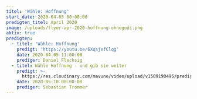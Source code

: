 ```yaml
---
titel: 'Wähle: Hoffnung'
start_date: 2020-04-05 00:00:00
predigten_titel: April 2020
image: /uploads/flyer-apr-2020-hoffnung-ohnegodi.png
aktiv: true
predigten:
  - titel: 'Wähle: Hoffnung'
    predigt: 'https://youtu.be/6XqsjefClqg'
    date: 2020-04-05 11:00:00
    prediger: Daniel Flechsig
  - titel: Wähle Hoffnung - und gib sie weiter
    predigt: >-
      https://res.cloudinary.com/mavuno/video/upload/v1589190495/predigten/W%C3%A4hle%20Hoffnung/2020-05-10_GoDi_Mavuno_Berlin_-_W%C3%A4hle_Hoffnung_-_und_gib_sie_weiter.mp3
    date: 2020-05-10 00:00:00
    prediger: Sebastian Trommer
---
```


